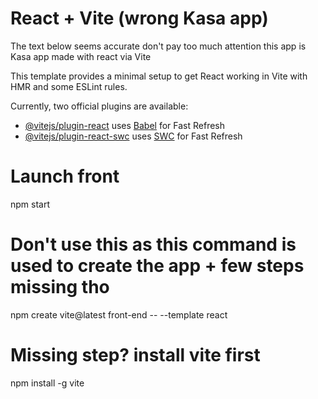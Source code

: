 # React + Vite (wrong Kasa app)

The text below seems accurate don't pay too much attention this app is Kasa app made with react via Vite

This template provides a minimal setup to get React working in Vite with HMR and some ESLint rules.

Currently, two official plugins are available:

- [@vitejs/plugin-react](https://github.com/vitejs/vite-plugin-react/blob/main/packages/plugin-react/README.md) uses [Babel](https://babeljs.io/) for Fast Refresh
- [@vitejs/plugin-react-swc](https://github.com/vitejs/vite-plugin-react-swc) uses [SWC](https://swc.rs/) for Fast Refresh

# Launch  front 
npm start

# Don't use this as this command is used to create the app + few steps missing tho
npm create vite@latest front-end -- --template react

# Missing step? install vite first
npm install -g vite
